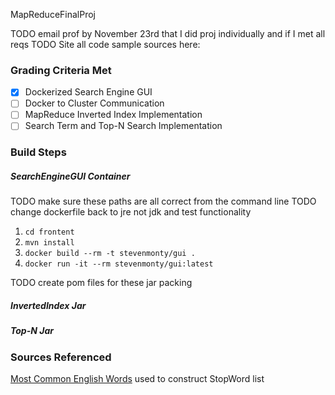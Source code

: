 MapReduceFinalProj

TODO email prof by November 23rd that I did proj individually and if I met all reqs
TODO Site all code sample sources here:

### Grading Criteria Met

- [x] Dockerized Search Engine GUI
- [ ] Docker to Cluster Communication
- [ ] MapReduce Inverted Index Implementation
- [ ] Search Term and Top-N Search Implementation

### Build Steps

##### SearchEngineGUI Container
TODO make sure these paths are all correct from the command line
TODO change dockerfile back to jre not jdk and test functionality
1. `cd frontent`
2. `mvn install`
3. `docker build --rm -t stevenmonty/gui .`
4. `docker run -it --rm stevenmonty/gui:latest `

TODO create pom files for these jar packing
##### InvertedIndex Jar

##### Top-N Jar


### Sources Referenced
[Most Common English Words](https://www.espressoenglish.net/the-100-most-common-words-in-english/) used to construct StopWord list
